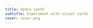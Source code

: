 ```yaml
---
title: Hydra synth
subtitle: Experiment with visual synth
cover: cover.png
---
```


<script setup>
  import HydraSynth from './hydra.vue'
</script>

<Hydra-synth />

